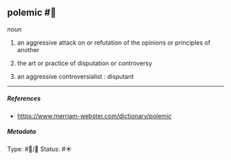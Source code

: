 
## polemic  #🧠 

 _noun_

1. an aggressive attack on or refutation of the opinions or principles of another

2. the art or practice of disputation or controversy 

3. an aggressive controversialist : disputant

___

##### References 

- https://www.merriam-webster.com/dictionary/polemic

##### Metadata

Type: #🔵/💬 
Status: #☀️ 